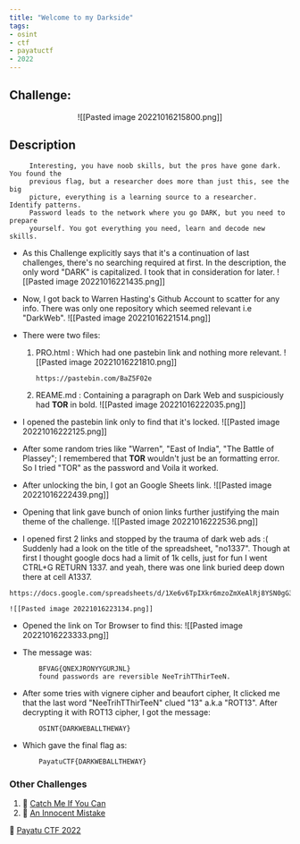 ```yaml
---
title: "Welcome to my Darkside"
tags:
- osint
- ctf
- payatuctf
- 2022
---
```


## Challenge:
<center> ![[Pasted image 20221016215800.png]] </center>

## Description
```
     Interesting, you have noob skills, but the pros have gone dark. You found the
	 previous flag, but a researcher does more than just this, see the big 
	 picture, everything is a learning source to a researcher. Identify patterns.
	 Password leads to the network where you go DARK, but you need to prepare 
	 yourself. You got everything you need, learn and decode new skills.
```

- As this Challenge explicitly says that it's a continuation of last challenges, there's no searching required at first. In the description, the only word "DARK" is capitalized. I took that in consideration for later.
	![[Pasted image 20221016221435.png]]
- Now, I got back to Warren Hasting's Github Account to scatter for any info. There was only one repository which seemed relevant i.e "DarkWeb".
![[Pasted image 20221016221514.png]]
- There were two files:
	1. PRO.html : Which had one pastebin link and nothing more relevant.
		![[Pasted image 20221016221810.png]]
		```
		https://pastebin.com/BaZ5F02e
		```
	
	2. REAME.md : Containing a paragraph on Dark Web and suspiciously had **TOR** in bold. 
		![[Pasted image 20221016222035.png]]

- I opened the pastebin link only to find that it's locked.
	![[Pasted image 20221016222125.png]]
- After some random tries like "Warren", "East of India", "The Battle of Plassey"; I remembered that **TOR** wouldn't just be an formatting error. So I tried "TOR" as the password and Voila it worked.
- After unlocking the bin, I got an Google Sheets link.
![[Pasted image 20221016222439.png]]

- Opening that link gave bunch of onion links further justifying the main theme of the challenge.
![[Pasted image 20221016222536.png]]
- I opened first 2 links and stopped by the trauma of dark web ads :( Suddenly had a look on the title of the spreadsheet, "no1337". Though at first I thought google docs had a limit of 1k cells, just for fun I went CTRL+G RETURN 1337.  and yeah, there was one link buried deep down there at cell A1337.
```
https://docs.google.com/spreadsheets/d/1Xe6v6TpIXkr6mzoZmXeAlRj8YSN0gG3kt4WOiZTbLmY/edit#gid=0
```


	![[Pasted image 20221016223134.png]]

- Opened the link on Tor Browser to find this:
	![[Pasted image 20221016223333.png]]

- The message was:
	```
		BFVAG{QNEXJRONYYGURJNL}
		found passwords are reversible NeeTrihTThirTeeN.
	```

- After some tries with vignere cipher and beaufort cipher, It clicked me that the last word "NeeTrihTThirTeeN" clued "13" a.k.a "ROT13". After decrypting it with ROT13 cipher, I got the message:
	```
		OSINT{DARKWEBALLTHEWAY}
	```
- Which gave the final flag as:
	```
		PayatuCTF{DARKWEBALLTHEWAY}
	```

### Other Challenges
1. 📁  [Catch Me If You Can](Catch%20Me%20If%20You%20Can.md)
2. 📁  [An Innocent Mistake](An%20Innocent%20Mistake.md)

📁  [Payatu CTF 2022](notes/Payatu_CTF/Payatu_ctf.md)